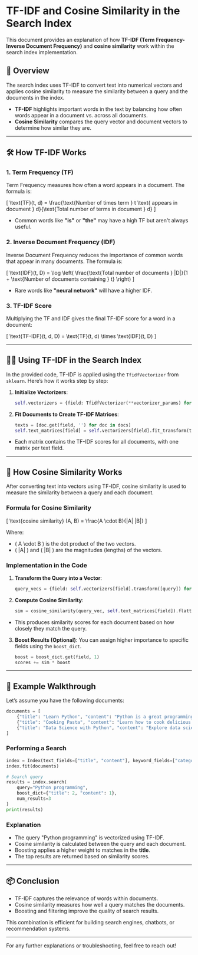 # TF-IDF and Cosine Similarity in the Search Index

This document provides an explanation of how **TF-IDF (Term Frequency-Inverse Document Frequency)** and **cosine similarity** work within the search index implementation.

## 🚀 **Overview**

The search index uses TF-IDF to convert text into numerical vectors and applies cosine similarity to measure the similarity between a query and the documents in the index.

- **TF-IDF** highlights important words in the text by balancing how often words appear in a document vs. across all documents.
- **Cosine Similarity** compares the query vector and document vectors to determine how similar they are.

---

## 🛠 **How TF-IDF Works**

### 1. **Term Frequency (TF)**
Term Frequency measures how often a word appears in a document. The formula is:

\[ \text{TF}(t, d) = \frac{\text{Number of times term } t \text{ appears in document } d}{\text{Total number of terms in document } d} \]

- Common words like **"is"** or **"the"** may have a high TF but aren't always useful.

### 2. **Inverse Document Frequency (IDF)**
Inverse Document Frequency reduces the importance of common words that appear in many documents. The formula is:

\[ \text{IDF}(t, D) = \log \left( \frac{\text{Total number of documents } |D|}{1 + \text{Number of documents containing } t} \right) \]

- Rare words like **"neural network"** will have a higher IDF.

### 3. **TF-IDF Score**
Multiplying the TF and IDF gives the final TF-IDF score for a word in a document:

\[ \text{TF-IDF}(t, d, D) = \text{TF}(t, d) \times \text{IDF}(t, D) \]

---

## 🧑‍💻 **Using TF-IDF in the Search Index**

In the provided code, TF-IDF is applied using the `TfidfVectorizer` from `sklearn`. Here’s how it works step by step:

1. **Initialize Vectorizers**:
    ```python
    self.vectorizers = {field: TfidfVectorizer(**vectorizer_params) for field in text_fields}
    ```

2. **Fit Documents to Create TF-IDF Matrices**:
    ```python
    texts = [doc.get(field, '') for doc in docs]
    self.text_matrices[field] = self.vectorizers[field].fit_transform(texts)
    ```

- Each matrix contains the TF-IDF scores for all documents, with one matrix per text field.

---

## 📐 **How Cosine Similarity Works**

After converting text into vectors using TF-IDF, cosine similarity is used to measure the similarity between a query and each document.

### **Formula for Cosine Similarity**

\[ \text{cosine similarity} (A, B) = \frac{A \cdot B}{\|A\| \|B\|} \]

Where:
- \( A \cdot B \) is the dot product of the two vectors.
- \( \|A\| \) and \( \|B\| \) are the magnitudes (lengths) of the vectors.

### **Implementation in the Code**

1. **Transform the Query into a Vector**:
    ```python
    query_vecs = {field: self.vectorizers[field].transform([query]) for field in self.text_fields}
    ```

2. **Compute Cosine Similarity**:
    ```python
    sim = cosine_similarity(query_vec, self.text_matrices[field]).flatten()
    ```

- This produces similarity scores for each document based on how closely they match the query.

3. **Boost Results (Optional)**:
    You can assign higher importance to specific fields using the `boost_dict`.
    ```python
    boost = boost_dict.get(field, 1)
    scores += sim * boost
    ```

---

## 🧪 **Example Walkthrough**

Let’s assume you have the following documents:

```python
documents = [
    {"title": "Learn Python", "content": "Python is a great programming language.", "category": "Programming"},
    {"title": "Cooking Pasta", "content": "Learn how to cook delicious pasta recipes.", "category": "Food"},
    {"title": "Data Science with Python", "content": "Explore data science using Python.", "category": "Data Science"}
]
```

### **Performing a Search**
```python
index = Index(text_fields=["title", "content"], keyword_fields=["category"])
index.fit(documents)

# Search query
results = index.search(
    query="Python programming",
    boost_dict={"title": 2, "content": 1},
    num_results=3
)
print(results)
```

### **Explanation**
- The query "Python programming" is vectorized using TF-IDF.
- Cosine similarity is calculated between the query and each document.
- Boosting applies a higher weight to matches in the **title**.
- The top results are returned based on similarity scores.

---

## 📦 **Conclusion**
- TF-IDF captures the relevance of words within documents.
- Cosine similarity measures how well a query matches the documents.
- Boosting and filtering improve the quality of search results.

This combination is efficient for building search engines, chatbots, or recommendation systems.

---

For any further explanations or troubleshooting, feel free to reach out!
